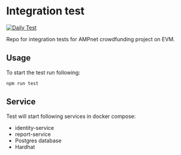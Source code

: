 # Integration test

[![Daily Test](https://github.com/AMPnet/integration-test-eth/actions/workflows/daily-test.yml/badge.svg?branch=master)](https://github.com/AMPnet/integration-test-eth/actions/workflows/daily-test.yml)

Repo for integration tests for AMPnet crowdfunding project on EVM.

## Usage

To start the test run following:

```shell
npm run test
```

## Service

Test will start following services in docker compose:

* identity-service
* report-service
* Postgres database
* Hardhat
